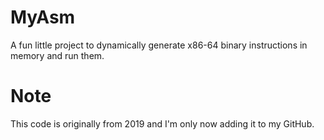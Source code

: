 # MyAsm
A fun little project to dynamically generate x86-64 binary instructions in memory and run them.

# Note
This code is originally from 2019 and I'm only now adding it to my GitHub.